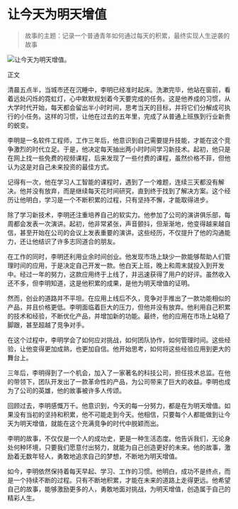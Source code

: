 # 让今天为明天增值

> 故事的主题：记录一个普通青年如何通过每天的积累，最终实现人生逆袭的故事

![让今天为明天增值。](/images/237f11d8804e464dbac73d119464adb0.jpg)


正文

清晨五点半，当城市还在沉睡中，李明已经准时起床。洗漱完毕，他站在窗前，看着远处闪烁的霓虹灯，心中默默规划着今天要完成的任务。这是他养成的习惯，从大学时代开始，每天都会留出半小时时间，思考当天的目标，并将它们分解成可执行的小任务。这样的习惯，让他在过去的五年里，完成了从普通上班族到行业新贵的蜕变。

李明是一名软件工程师，工作三年后，他意识到自己需要提升技能，才能在这个竞争激烈的时代立足。于是，他决定每天抽出两小时时间学习新技术。起初，他只是在网上找一些免费的视频课程，后来发现了一些付费的课程，虽然价格不菲，但他认为这是对自己未来投资的最佳方式。

记得有一次，他在学习人工智能的课程时，遇到了一个难题，连续三天都没有解决。他并没有放弃，而是继续每天花时间研究，直到终于找到了解决方案。这个经历让他明白，学习是一个不断积累的过程，只有坚持不懈，才能取得进步。

除了学习新技术，李明还注重培养自己的软实力。他参加了公司的演讲俱乐部，每周都会发表一次演讲。起初，他非常紧张，声音颤抖，但渐渐地，他变得越来越自信，甚至开始在公司的会议上发表重要的演讲。这些经历，不仅提升了他的沟通能力，还让他结识了许多志同道合的朋友。

在工作的同时，李明还利用业余时间创业。他发现市场上缺少一款能够帮助人们管理时间的应用，于是决定自己开发一款。他白天上班，晚上和周末就投入到开发中。经过一年的努力，这款应用终于上线了，并迅速获得了用户的好评。虽然收入还不多，但李明知道，这是他积累的成果，是他为明天增值的证明。

然而，创业的道路并不平坦。在应用上线后不久，竞争对手推出了一款功能相似的产品，并且价格更低。李明面临着巨大的压力，但他并没有放弃。他利用自己积累的技术和经验，不断优化产品，并增加新的功能。最终，他的应用在市场上站稳了脚跟，甚至超越了竞争对手。

在这个过程中，李明学会了如何应对挑战，如何团队协作，如何管理时间。这些经验，让他变得更加成熟，也更加自信。他开始思考，如何将这些经验应用到更大的舞台上。

三年后，李明得到了一个机会，加入了一家著名的科技公司，担任技术总监。在他的带领下，团队开发出了一款革命性的产品，为公司带来了巨大的收益。李明也成为了公司的英雄，他的故事被许多人传颂。

回顾过去，李明感慨万千。他意识到，今天的每一分努力，都是在为明天增值。如果没有当初的坚持和积累，他不可能走到今天。他相信，只要每个人都能做到让今天为明天增值，就能在这个充满竞争的时代中脱颖而出。

李明的故事，不仅仅是一个人的成功史，更是一种生活态度。他告诉我们，无论身处何种环境，只要我们愿意付出努力，就能为自己创造更好的未来。他的故事，激励着无数年轻人，勇敢地追求自己的梦想，不断地为明天增值。

如今，李明依然保持着每天早起、学习、工作的习惯。他明白，成功不是终点，而是一个持续不断的过程。只有不断地积累，才能在未来的道路上走得更远。他希望自己的故事，能够激励更多的人，勇敢地面对挑战，为明天增值，创造属于自己的精彩人生。